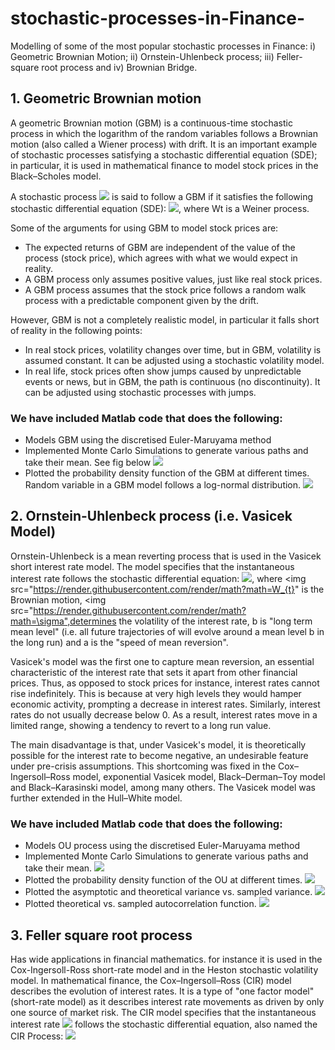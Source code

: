 # stochastic-processes-in-Finance-
Modelling of some of the most popular stochastic processes in Finance: i) Geometric Brownian Motion; ii) Ornstein-Uhlenbeck process; iii) Feller-square root process and iv) Brownian Bridge.

## 1. Geometric Brownian motion 
A geometric Brownian motion (GBM) is a continuous-time stochastic process in which the logarithm of the random variables follows a Brownian motion (also called a Wiener process) with drift. It is an important example of stochastic processes satisfying a stochastic differential equation (SDE); in particular, it is used in mathematical finance to model stock prices in the Black–Scholes model.

A stochastic process <img src="https://render.githubusercontent.com/render/math?math=S_{t}"> is said to follow a GBM if it satisfies the following stochastic differential equation (SDE): <img src="https://render.githubusercontent.com/render/math?math=dS_{t}=\mu S_{t}\,dt%2B\sigma S_{t}\,dW_{t}">, where Wt is a Weiner process.

Some of the arguments for using GBM to model stock prices are:

- The expected returns of GBM are independent of the value of the process (stock price), which agrees with what we would expect in reality.
- A GBM process only assumes positive values, just like real stock prices.
- A GBM process assumes that the stock price follows a random walk process with a predictable component given by the drift.

However, GBM is not a completely realistic model, in particular it falls short of reality in the following points:
- In real stock prices, volatility changes over time, but in GBM, volatility is assumed constant. It can be adjusted using a stochastic volatility model.
- In real life, stock prices often show jumps caused by unpredictable events or news, but in GBM, the path is continuous (no discontinuity). It can be adjusted using stochastic processes with jumps.

### We have included Matlab code that does the following:
- Models GBM using the discretised Euler-Maruyama method
- Implemented Monte Carlo Simulations to generate various paths and take their mean. See fig below
![](Images/gbm1.jpg)
- Plotted the probability density function of the GBM at different times. Random variable in a GBM model follows a log-normal distribution.
![](Images/gbm2.jpg)

## 2. Ornstein-Uhlenbeck process (i.e. Vasicek Model)
 Ornstein-Uhlenbeck is a mean reverting process that is used in the Vasicek short interest rate model. The model specifies that the instantaneous interest rate follows the stochastic differential equation: <img src="https://render.githubusercontent.com/render/math?math={\displaystyle dr_{t}=a(b-r_{t})\,dt%2B\sigma \,dW_{t}}">,
 where <img src="https://render.githubusercontent.com/render/math?math=W_{t}" is the Brownian motion, <img src="https://render.githubusercontent.com/render/math?math=\sigma",determines the volatility of the interest rate, b is "long term mean level" (i.e. all future trajectories of will evolve around a mean level b in the long run) and a is the "speed of mean reversion".
 
Vasicek's model was the first one to capture mean reversion, an essential characteristic of the interest rate that sets it apart from other financial prices. Thus, as opposed to stock prices for instance, interest rates cannot rise indefinitely. This is because at very high levels they would hamper economic activity, prompting a decrease in interest rates. Similarly, interest rates do not usually decrease below 0. As a result, interest rates move in a limited range, showing a tendency to revert to a long run value.

The main disadvantage is that, under Vasicek's model, it is theoretically possible for the interest rate to become negative, an undesirable feature under pre-crisis assumptions. This shortcoming was fixed in the Cox–Ingersoll–Ross model, exponential Vasicek model, Black–Derman–Toy model and Black–Karasinski model, among many others. The Vasicek model was further extended in the Hull–White model. 

### We have included Matlab code that does the following:
- Models OU process using the discretised Euler-Maruyama method
- Implemented Monte Carlo Simulations to generate various paths and take their mean. 
![](Images/OU1.jpg)
- Plotted the probability density function of the OU at different times. 
![](Images/OU4.jpg)
- Plotted the asymptotic and theoretical variance vs. sampled variance.
![](Images/OU2.jpg) 
- Plotted theoretical vs. sampled autocorrelation function.
![](Images/OU3.jpg) 

## 3. Feller square root process 
Has wide applications in financial mathematics. for instance it is used in the Cox-Ingersoll-Ross short-rate model and in the Heston stochastic volatility model.
In mathematical finance, the Cox–Ingersoll–Ross (CIR) model describes the evolution of interest rates. It is a type of "one factor model" (short-rate model) as it describes interest rate movements as driven by only one source of market risk. The CIR model specifies that the instantaneous interest rate <img src="https://render.githubusercontent.com/render/math?math=r_{t}"> follows the stochastic differential equation, also named the CIR Process:
<img src="https://render.githubusercontent.com/render/math?math=dr_{t}=a(b-r_{t})\,dt%2B\sigma {\sqrt  {r_{t}}}\,dW_{t}">

 
